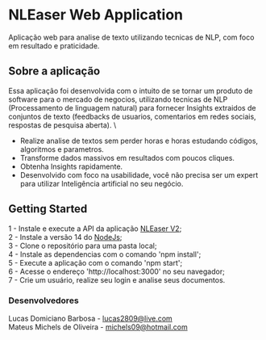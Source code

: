 # NLEaser Web Application

Aplicação web para analise de texto utilizando tecnicas de NLP, com foco em resultado e praticidade.


## Sobre a aplicação

Essa aplicação foi desenvolvida com o intuito de se tornar um produto de software para o mercado de negocios, utilizando tecnicas de NLP (Processamento de linguagem natural) para fornecer Insights extraidos de conjuntos de texto (feedbacks de usuarios, comentarios em redes sociais, respostas de pesquisa aberta). \

* Realize analise de textos sem perder horas e horas estudando códigos, algoritmos e parametros.
* Transforme dados massivos em resultados com poucos cliques.
* Obtenha Insights rapidamente.
* Desenvolvido com foco na usabilidade, você não precisa ser um expert para utilizar Inteligência artificial no seu negócio.


## Getting Started

1 - Instale e execute a API da aplicação [NLEaser V2](https://github.com/MMichels/NLEaser_v2); \
2 - Instale a versão 14 do [NodeJs](https://nodejs.org/download/release/v14.15.1/); \
3 - Clone o repositório para uma pasta local; \
4 - Instale as dependencias com o comando 'npm install'; \
5 - Execute a aplicação com o comando 'npm start'; \
6 - Acesse o endereço 'http://localhost:3000' no seu navegador; \
7 - Crie um usuário, realize seu login e analise seus documentos.


### Desenvolvedores

Lucas Domiciano Barbosa - lucas2809@live.com \
Mateus Michels de Oliveira - michels09@hotmail.com
